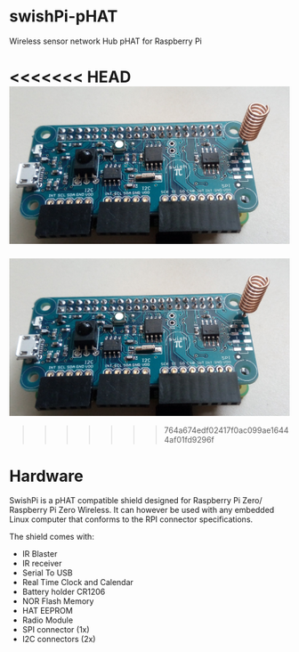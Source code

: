 # swishPi-pHAT
Wireless sensor network Hub pHAT for Raspberry Pi 



<<<<<<< HEAD
![**SwishPi pHAT plugin shield**](/Hardware/images/swish.jpg?raw=true "SwishPi pHAT")
=======
![**SwishPi pHAT plugin shield**](/swish.jpg?raw=true "SwishPi pHAT")
>>>>>>> 764a674edf02417f0ac099ae16444af01fd9296f



# Hardware 

SwishPi is a pHAT compatible shield designed for Raspberry Pi Zero/ Raspberry Pi Zero Wireless. It can however be used with any embedded Linux computer that conforms to the RPI connector specifications.

The shield comes with:

*  IR Blaster
*  IR receiver
*  Serial To USB
*  Real Time Clock and Calendar
*  Battery holder CR1206
*  NOR Flash Memory
*  HAT EEPROM
*  Radio Module
*  SPI connector  (1x)
*  I2C connectors (2x)

